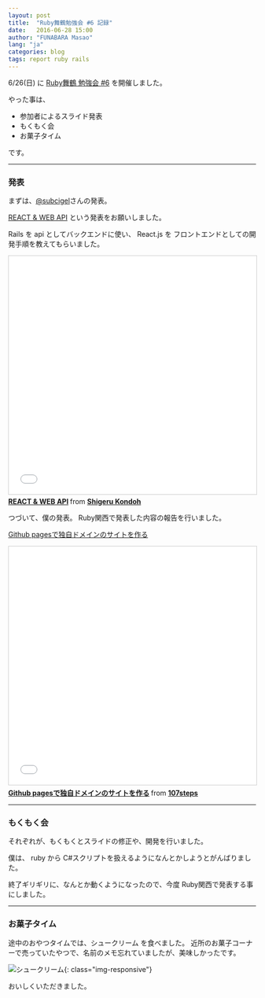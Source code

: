 ```yaml
---
layout: post
title:  "Ruby舞鶴勉強会 #6 記録"
date:   2016-06-28 15:00
author: "FUNABARA Masao"
lang: "ja"
categories: blog
tags: report ruby rails
---
```


6/26(日) に [Ruby舞鶴 勉強会 #6](https://ruby-maizuru.doorkeeper.jp/events/46371) を開催しました。

やった事は、

* 参加者によるスライド発表
* もくもく会
* お菓子タイム

です。

----

### 発表

まずは、[@subcigel](https://twitter.com/subcigel)さんの発表。

[REACT & WEB API](http://www.slideshare.net/shigerukondoh9/react-web-api) という発表をお願いしました。

Rails を api としてバックエンドに使い、 React.js を フロントエンドとしての開発手順を教えてもらいました。

<div class="embed-responsive embed-responsive-16by9">
<iframe src="//www.slideshare.net/slideshow/embed_code/key/JH5zwFDgt2AGuT" width="595" height="485" frameborder="0" marginwidth="0" marginheight="0" scrolling="no" style="border:1px solid #CCC; border-width:1px; margin-bottom:5px; max-width: 100%;" allowfullscreen> </iframe> <div style="margin-bottom:5px"> <strong> <a href="//www.slideshare.net/shigerukondoh9/react-web-api" title="REACT &amp; WEB API" target="_blank">REACT &amp; WEB API</a> </strong> from <strong><a href="//www.slideshare.net/shigerukondoh9" target="_blank">Shigeru Kondoh</a></strong> </div>
</div>

つづいて、僕の発表。
Ruby関西で発表した内容の報告を行いました。

[Github pagesで独自ドメインのサイトを作る](http://www.slideshare.net/107steps/github-pages-61765408)

<div class="embed-responsive embed-responsive-16by9">
<iframe src="//www.slideshare.net/slideshow/embed_code/key/7z65nXhhrHk6az" width="595" height="485" frameborder="0" marginwidth="0" marginheight="0" scrolling="no" style="border:1px solid #CCC; border-width:1px; margin-bottom:5px; max-width: 100%;" allowfullscreen> </iframe> <div style="margin-bottom:5px"> <strong> <a href="//www.slideshare.net/107steps/github-pages-61765408" title="Github pagesで独自ドメインのサイトを作る" target="_blank">Github pagesで独自ドメインのサイトを作る</a> </strong> from <strong><a href="//www.slideshare.net/107steps" target="_blank">107steps</a></strong> </div>
</div>

----

### もくもく会

それぞれが、もくもくとスライドの修正や、開発を行いました。

僕は、 ruby から C#スクリプトを扱えるようになんとかしようとがんばりました。

終了ギリギリに、なんとか動くようになったので、今度 Ruby関西で発表する事にしました。


----

### お菓子タイム

途中のおやつタイムでは、シュークリーム を食べました。
近所のお菓子コーナーで売っていたやつで、名前のメモ忘れていましたが、美味しかったです。

![シュークリーム](https://lh3.googleusercontent.com/mgp5Qlm9jS6PHj9NOQVAmK8e_Z9__F7ff07Yq_AMmZ7C8r56yHH96lrL_3j_IfYTz9OjAKOIukAcGN1o5J-V0v688spIwcB8wrhWfXZeLDk0klD7TS7jMKnJH3yItgbQqAw97q33WT1O2kobcC59tniBnUipRBglataPGk6PiOvDiEndu8DFNjiN3xL9P8KCPg_8SpwENhnsFQ4vPC1bq0MeeDZG1DQeJarXZac5-hX7DvkqVchZnUdsB1015RB489EeP284N5plk1OQZ74zb9rfNXDMjf6kmdX_L__fwQbNz9poLSin922CL0FnToJY8-n0XacagOvv92J-hWp3RvZI9DNLHmJRYH6eRXILv5Q5yx2KXOWWR2q_kS9rAIpXddAlkcOS57y1hGZ6WC2ZJEcRLf7LwY_8MPR1CpeIEiHMVNyhW1TuR68YItxGQXAGynvxLJSkVXeGZ0meXchanDh-xTrGrSL78zptYEHkNgRLf_19fITbKsT29EzbRxegL_bTRikInVi7mKVgV8NJiIzvfBzcewOX9oHKYLIlZ8XQfZGHjah_3wbAYBj9fmpkwizdvQSfqiw4mMMW91S3SWsaskra03g=w400-h380-no){: class="img-responsive"}

おいしくいただきました。
